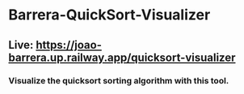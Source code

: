 # Barrera-QuickSort-Visualizer
## Live: https://joao-barrera.up.railway.app/quicksort-visualizer
### Visualize the quicksort sorting algorithm with this tool.

